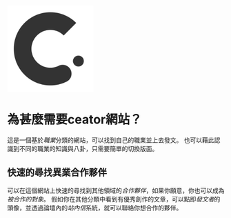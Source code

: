 <img src="./src/icon/logo.svg" height="200px" width="200px">

# 為甚麼需要ceator網站？
這是一個基於*職業*分類的網站，可以找到自己的職業並上去發文。
也可以藉此認識到不同的職業的知識與八卦，只需要簡單的切換版面。

## 快速的尋找異業合作夥伴
可以在這個網站上快速的尋找到其他領域的*合作夥伴*，如果你願意，你也可以成為*被合作的對象*。
假如你在其他分類中看到有優秀創作的文章，可以點即*發文者*的頭像，並透過論壇內的*站內信*系統，就可以聯絡你想合作的夥伴。

## 